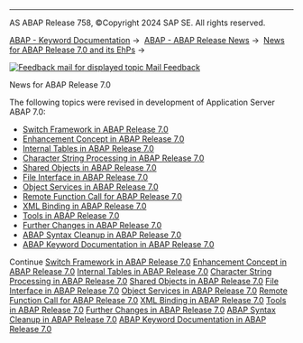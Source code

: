   

* * *

AS ABAP Release 758, ©Copyright 2024 SAP SE. All rights reserved.

[ABAP - Keyword Documentation](https://help.sap.com/doc/abapdocu_latest_index_htm/latest/en-US/abenabap.htm) →  [ABAP - ABAP Release News](https://help.sap.com/doc/abapdocu_latest_index_htm/latest/en-US/abennews.htm) →  [News for ABAP Release 7.0 and its EhPs](https://help.sap.com/doc/abapdocu_latest_index_htm/latest/en-US/abennews-70_ehps.htm) → 

 [![](Mail.gif?object=Mail.gif "Feedback mail for displayed topic") Mail Feedback](mailto:f1_help@sap.com?subject=Feedback%20on%20ABAP%20Documentation&body=Document:%20News%20for%20ABAP%20Release%207.0%2C%20ABENNEWS-70%2C%20758%0D%0A%0D%0AError:%0D%0A%0D%0A%0D%0A%0D%0ASuggestion%20for%20improvement:)

News for ABAP Release 7.0

The following topics were revised in development of Application Server ABAP 7.0:

-   [Switch Framework in ABAP Release 7.0](https://help.sap.com/doc/abapdocu_latest_index_htm/latest/en-US/abennews-70-sfw.htm)
-   [Enhancement Concept in ABAP Release 7.0](https://help.sap.com/doc/abapdocu_latest_index_htm/latest/en-US/abennews-70-enhancement.htm)
-   [Internal Tables in ABAP Release 7.0](https://help.sap.com/doc/abapdocu_latest_index_htm/latest/en-US/abennews-70-tabellen.htm)
-   [Character String Processing in ABAP Release 7.0](https://help.sap.com/doc/abapdocu_latest_index_htm/latest/en-US/abennews-70-regex.htm)
-   [Shared Objects in ABAP Release 7.0](https://help.sap.com/doc/abapdocu_latest_index_htm/latest/en-US/abennews-70-shared_objects.htm)
-   [File Interface in ABAP Release 7.0](https://help.sap.com/doc/abapdocu_latest_index_htm/latest/en-US/abennews-70-dataset.htm)
-   [Object Services in ABAP Release 7.0](https://help.sap.com/doc/abapdocu_latest_index_htm/latest/en-US/abennews-700-object_services.htm)
-   [Remote Function Call for ABAP Release 7.0](https://help.sap.com/doc/abapdocu_latest_index_htm/latest/en-US/abennews-70-rfc.htm)
-   [XML Binding in ABAP Release 7.0](https://help.sap.com/doc/abapdocu_latest_index_htm/latest/en-US/abennews-70-xml.htm)
-   [Tools in ABAP Release 7.0](https://help.sap.com/doc/abapdocu_latest_index_htm/latest/en-US/abennews-700-tools.htm)
-   [Further Changes in ABAP Release 7.0](https://help.sap.com/doc/abapdocu_latest_index_htm/latest/en-US/abennews-700-others.htm)
-   [ABAP Syntax Cleanup in ABAP Release 7.0](https://help.sap.com/doc/abapdocu_latest_index_htm/latest/en-US/abennews-70-cleanup.htm)
-   [ABAP Keyword Documentation in ABAP Release 7.0](https://help.sap.com/doc/abapdocu_latest_index_htm/latest/en-US/abennews-70-docu.htm)

Continue
[Switch Framework in ABAP Release 7.0](https://help.sap.com/doc/abapdocu_latest_index_htm/latest/en-US/abennews-70-sfw.htm)
[Enhancement Concept in ABAP Release 7.0](https://help.sap.com/doc/abapdocu_latest_index_htm/latest/en-US/abennews-70-enhancement.htm)
[Internal Tables in ABAP Release 7.0](https://help.sap.com/doc/abapdocu_latest_index_htm/latest/en-US/abennews-70-tabellen.htm)
[Character String Processing in ABAP Release 7.0](https://help.sap.com/doc/abapdocu_latest_index_htm/latest/en-US/abennews-70-regex.htm)
[Shared Objects in ABAP Release 7.0](https://help.sap.com/doc/abapdocu_latest_index_htm/latest/en-US/abennews-70-shared_objects.htm)
[File Interface in ABAP Release 7.0](https://help.sap.com/doc/abapdocu_latest_index_htm/latest/en-US/abennews-70-dataset.htm)
[Object Services in ABAP Release 7.0](https://help.sap.com/doc/abapdocu_latest_index_htm/latest/en-US/abennews-700-object_services.htm)
[Remote Function Call for ABAP Release 7.0](https://help.sap.com/doc/abapdocu_latest_index_htm/latest/en-US/abennews-70-rfc.htm)
[XML Binding in ABAP Release 7.0](https://help.sap.com/doc/abapdocu_latest_index_htm/latest/en-US/abennews-70-xml.htm)
[Tools in ABAP Release 7.0](https://help.sap.com/doc/abapdocu_latest_index_htm/latest/en-US/abennews-700-tools.htm)
[Further Changes in ABAP Release 7.0](https://help.sap.com/doc/abapdocu_latest_index_htm/latest/en-US/abennews-700-others.htm)
[ABAP Syntax Cleanup in ABAP Release 7.0](https://help.sap.com/doc/abapdocu_latest_index_htm/latest/en-US/abennews-70-cleanup.htm)
[ABAP Keyword Documentation in ABAP Release 7.0](https://help.sap.com/doc/abapdocu_latest_index_htm/latest/en-US/abennews-70-docu.htm)